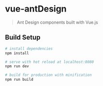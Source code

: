 # vue-antDesign

> Ant Design components built with Vue.js

## Build Setup

``` bash
# install dependencies
npm install

# serve with hot reload at localhost:8080
npm run dev

# build for production with minification
npm run build

```
